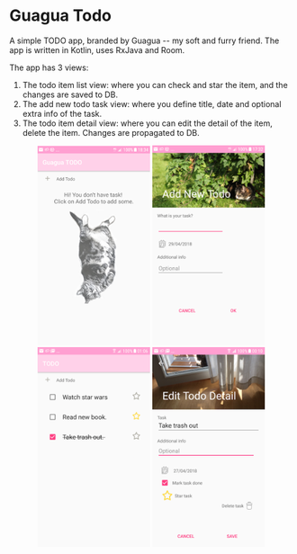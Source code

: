 # Guagua Todo

A simple TODO app, branded by Guagua -- my soft and furry friend.
The app is written in Kotlin, uses RxJava and Room. 

The app has 3 views:
1. The todo item list view: where you can check and star the item, and the changes are saved to DB.
2. The add new todo task view: where you define title, date and optional extra info of the task.
3. The todo item detail view: where you can edit the detail of the item, delete the item. Changes are propagated to DB.

<p align="center">
  <img src="deviceCapture/empty_list.png" width="200"/>
  <img src="deviceCapture/add_new.png" width="200"/>
  <img src="deviceCapture/todo_list.png" width="200"/>
  <img src="deviceCapture/edit_detail.png" width="200"/>
</p>

